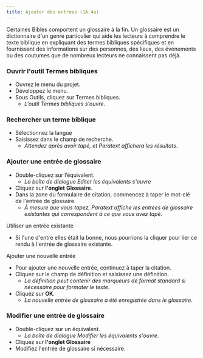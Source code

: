 ```yaml
---
title: Ajouter des entrées (1A.4a)
---
```


Certaines Bibles comportent un glossaire à la fin. Un glossaire est un dictionnaire d'un genre particulier qui aide les lecteurs à comprendre le texte biblique en expliquant des termes bibliques spécifiques et en fournissant des informations sur des personnes, des lieux, des événements ou des coutumes que de nombreux lecteurs ne connaissent pas déjà.

### Ouvrir l'outil Termes bibliques

-   Ouvrez le menu du projet.
-   Développez le menu.
-   Sous Outils, cliquez sur Termes bibliques.
    -  *L'outil Termes bibliques s'ouvre*.

### Rechercher un terme biblique

-   Sélectionnez la langue
-   Saisissez dans le champ de recherche.
    -  *Attendez après avoir tapé, et Paratext affichera les résultats*.

### Ajouter une entrée de glossaire

-   Double-cliquez sur l’équivalent.
    -  *La boîte de dialogue Editer les équivalents s'ouvre*
-   Cliquez sur **l'onglet** **Glossaire**.
-   Dans la zone du formulaire de citation, commencez à taper le mot-clé de l'entrée de glossaire.
    -  *À mesure que vous tapez, Paratext affiche les entrées de glossaire existantes qui correspondent à ce que vous avez tapé*.

Utiliser un entrée existante  
-  Si l'une d'entre elles était la bonne, nous pourrions la cliquer pour lier ce rendu à l'entrée de glossaire existante.

Ajouter une nouvelle entrée  
-   Pour ajouter une nouvelle entrée, continuez à taper la citation.
-   Cliquez sur le champ de définition et saisissez une définition.
    -  *La définition peut contenir des marqueurs de format standard si nécessaire pour formater le texte*.
-   Cliquez sur **OK**.
    -  *La nouvelle entrée de glossaire a été enregistrée dans le glossaire*.

### Modifier une entrée de glossaire

-   Double-cliquez sur un équivalent.
    -  *La boîte de dialogue Modifier les équivalents s'ouvre*.
-   Cliquez sur **l'onglet Glossaire**
-   Modifiez l'entrée de glossaire si nécessaire.

